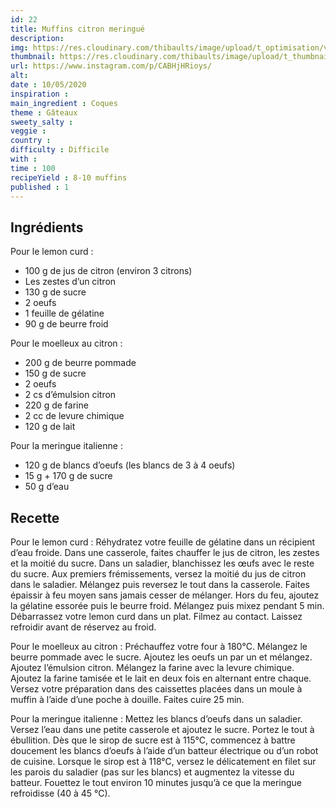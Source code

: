 ```yaml
---
id: 22
title: Muffins citron meringué
description: 
img: https://res.cloudinary.com/thibaults/image/upload/t_optimisation/v1600517450/Recipes/20200510_muffin_citron.jpg
thumbnail: https://res.cloudinary.com/thibaults/image/upload/t_thumbnail_josie/v1600517450/Recipes/20200510_muffin_citron.jpg
url: https://www.instagram.com/p/CABHjHRioys/
alt: 
date : 10/05/2020
inspiration :
main_ingredient : Coques
theme : Gâteaux
sweety_salty : 
veggie : 
country :
difficulty : Difficile
with : 
time : 100
recipeYield : 8-10 muffins
published : 1
---
```


## Ingrédients
Pour le lemon curd :
 - 100 g de jus de citron (environ 3 citrons)
 - Les zestes d’un citron
 - 130 g de sucre
 - 2 oeufs
 - 1 feuille de gélatine
 - 90 g de beurre froid

Pour le moelleux au citron :
 - 200 g de beurre pommade
 - 150 g de sucre
 - 2 oeufs
 - 2 cs d’émulsion citron
 - 220 g de farine
 - 2 cc de levure chimique
 - 120 g de lait

Pour la meringue italienne :
 - 120 g de blancs d’oeufs (les blancs de 3 à 4 oeufs)
 - 15 g + 170 g de sucre
 - 50 g d’eau

## Recette
Pour le lemon curd :
Réhydratez votre feuille de gélatine dans un récipient d’eau froide. Dans une casserole, faites chauffer le jus de citron, les zestes et la moitié du sucre. Dans un saladier, blanchissez les œufs avec le reste du sucre. Aux premiers frémissements, versez la moitié du jus de citron dans le saladier. Mélangez puis reversez le tout dans la casserole. Faites épaissir à feu moyen sans jamais cesser de mélanger. Hors du feu, ajoutez la gélatine essorée puis le beurre froid. Mélangez puis mixez pendant 5 min. Débarrassez votre lemon curd dans un plat. Filmez au contact. Laissez refroidir avant de réservez au froid.

Pour le moelleux au citron :
Préchauffez votre four à 180°C. Mélangez le beurre pommade avec le sucre. Ajoutez les oeufs un par un et mélangez. Ajoutez l’émulsion citron. Mélangez la farine avec la levure chimique. Ajoutez la farine tamisée et le lait en deux fois en alternant entre chaque. Versez votre préparation dans des caissettes placées dans un moule à muffin à l’aide d’une poche à douille. Faites cuire 25 min.

Pour la meringue italienne :
Mettez les blancs d’oeufs dans un saladier. Versez l’eau dans une petite casserole et ajoutez le sucre. Portez le tout à ébullition. Dès que le sirop de sucre est à 115°C, commencez à battre doucement les blancs d’oeufs à l’aide d’un batteur électrique ou d’un robot de cuisine. Lorsque le sirop est à 118°C, versez le délicatement en filet sur les parois du saladier (pas sur les blancs) et augmentez la vitesse du batteur. Fouettez le tout environ 10 minutes jusqu’à ce que la meringue refroidisse (40 à 45 °C).